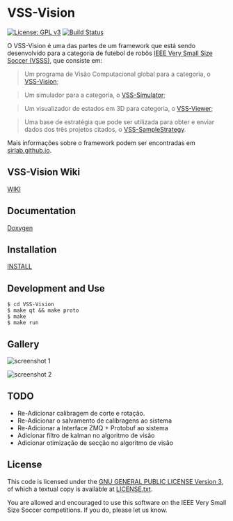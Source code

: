 VSS-Vision 
==========
[![License: GPL v3](https://img.shields.io/badge/License-GPL%20v3-blue.svg)][gpl3]
[![Build Status](https://travis-ci.org/SIRLab/VSS-Vision.svg?branch=master)][travis]


O VSS-Vision é uma das partes de um framework que está sendo desenvolvido para a categoria de futebol de robôs [IEEE Very Small Size Soccer (VSSS)][vss], que consiste em:

> Um programa de Visão Computacional global para a categoria, o [VSS-Vision][vss-vision];

> Um simulador para a categoria, o [VSS-Simulator][vss-simulator];

> Um visualizador de estados em 3D para categoria, o [VSS-Viewer][vss-viewer];

> Uma base de estratégia que pode ser utilizada para obter e enviar dados dos três projetos citados, o [VSS-SampleStrategy][vss-sample].

Mais informações sobre o framework podem ser encontradas em [sirlab.github.io][sirlab_site].


VSS-Vision Wiki
---------------
[WIKI][wiki]

Documentation
-------------
[Doxygen][doxygen]

Installation
------------
[INSTALL][install]


Development and Use
-------------------
```
$ cd VSS-Vision
$ make qt && make proto
$ make
$ make run
```


Gallery
-------
![screenshot 1](https://raw.githubusercontent.com/SIRLab/VSS-Vision/master/images/top2.png)

![screenshot 2](https://raw.githubusercontent.com/SIRLab/VSS-Vision/master/images/top.png)



TODO	
----
* Re-Adicionar calibragem de corte e rotação.
* Re-Adicionar o salvamento de calibragens ao sistema
* Re-Adicionar a Interface ZMQ + Protobuf ao sistema
* Adicionar filtro de kalman no algoritmo de visão
* Adicionar otimização de secção no algoritmo de visão



License
-------

This code is licensed under the [GNU GENERAL PUBLIC LICENSE Version 3][gpl3], of which a textual copy is available at [LICENSE.txt](LICENSE.txt).

You are allowed and encouraged to use this software on the IEEE Very Small Size Soccer competitions.  If you do, please let us know.

[sirface]: https://www.facebook.com/sirlab.faeterj/
[siryou]: https://www.youtube.com/channel/UCLXQhza5oA2EJYsYDbr41ZQ
[sirlink]: https://www.linkedin.com/company/sir-lab
[sirlab_site]: http://sirlab.github.io/vss.html

[vss-vision]: https://github.com/SIRLab/VSS-Vision
[vss-simulator]: https://github.com/SIRLab/VSS-Simulator
[vss-viewer]: https://github.com/SIRLab/VSS-Viewer
[vss-sample]: https://github.com/SIRLab/VSS-SampleStrategy

[gpl3]: http://www.gnu.org/licenses/gpl-3.0/
[vss]: http://www.cbrobotica.org/
[travis]: https://travis-ci.org/SIRLab/VSS-Vision

[install]: https://github.com/SIRLab/VSS-Vision/blob/master/INSTALL.md
[wiki]: https://github.com/SIRLab/VSS-Vision/wiki
[doxygen]: http://sirlab.github.io/VSS-Vision







